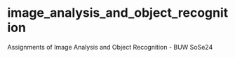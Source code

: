 # image_analysis_and_object_recognition
Assignments of Image Analysis and Object Recognition - BUW SoSe24 
